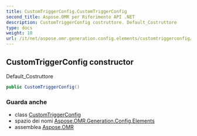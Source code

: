 ```yaml
---
title: CustomTriggerConfig.CustomTriggerConfig
second_title: Aspose.OMR per Riferimento API .NET
description: CustomTriggerConfig costruttore. Default_Costruttore
type: docs
weight: 10
url: /it/net/aspose.omr.generation.config.elements/customtriggerconfig/customtriggerconfig/
---
```

## CustomTriggerConfig constructor

Default_Costruttore

```csharp
public CustomTriggerConfig()
```

### Guarda anche

* class [CustomTriggerConfig](../)
* spazio dei nomi [Aspose.OMR.Generation.Config.Elements](../../customtriggerconfig/)
* assemblea [Aspose.OMR](../../../)


